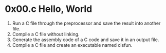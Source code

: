 # 0x00.c Hello, World
1. Run a C file through the preprocessor and save the result into another file.
2. Compile a C file without linking.
3. Generate the assembly code of a C code and save it in an output file.
4. Compile a C file and create an executable named cisfun.
